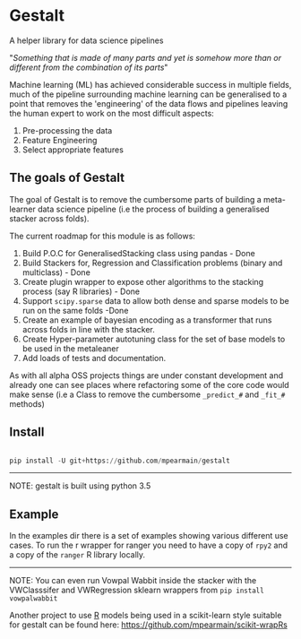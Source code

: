 # Gestalt

A helper library for data science pipelines

"_Something that is made of many parts and yet is somehow more than or different from the combination of its parts_"

Machine learning (ML) has achieved considerable success in multiple fields, much of the pipeline surrounding machine 
learning can be generalised to a point that removes the 'engineering' of the data flows and pipelines leaving the human
expert to work on the most difficult aspects:

1. Pre-processing the data
2. Feature Engineering
3. Select appropriate features

## The goals of Gestalt
The goal of Gestalt is to remove the cumbersome parts of building a meta-learner data science pipeline (i.e the process
of building a generalised stacker across folds).

The current roadmap for this module is as follows:

1. Build P.O.C for GeneralisedStacking class using pandas - Done
2. Build Stackers for, Regression and Classification problems (binary and multiclass) - Done
3. Create plugin wrapper to expose other algorithms to the stacking process (say R libraries) - Done
4. Support `scipy.sparse` data to allow both dense and sparse models to be run on the same folds -Done
5. Create an example of bayesian encoding as a transformer that runs across folds in line with the stacker.
6. Create Hyper-parameter autotuning class for the set of base models to be used in the metaleaner
7. Add loads of tests and documentation.

As with all alpha OSS projects things are under constant development and already one can see places where refactoring some
of the core code would make sense (i.e a Class to remove the cumbersome `_predict_#` and `_fit_#` methods)


## Install 
```python

pip install -U git+https://github.com/mpearmain/gestalt
```
_____
NOTE:
    gestalt is built using python 3.5


## Example 
In the examples dir there is a set of examples showing various different use cases.
To run the r wrapper for ranger you need to have a  copy of `rpy2` and a copy of the `ranger` R library locally.

___
NOTE:
You can even run Vowpal Wabbit inside the stacker with the VWClasssifer and VWRegression sklearn wrappers
from `pip install vowpalwabbit`

Another project to use [R](https://cran.r-project.org/) models being used in a scikit-learn style suitable for gestalt can be found here:
https://github.com/mpearmain/scikit-wrapRs